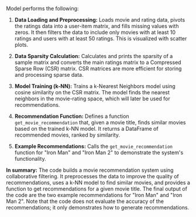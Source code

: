 Model performs the following:

1. **Data Loading and Preprocessing:** Loads movie and rating data, pivots the ratings data into a user-item matrix, and fills missing values with zeros.  It then filters the data to include only movies with at least 10 ratings and users with at least 50 ratings. This is visualized with scatter plots.

2. **Data Sparsity Calculation:**  Calculates and prints the sparsity of a sample matrix and converts the main ratings matrix to a Compressed Sparse Row (CSR) matrix.  CSR matrices are more efficient for storing and processing sparse data.

3. **Model Training (k-NN):** Trains a k-Nearest Neighbors model using cosine similarity on the CSR matrix. The model finds the nearest neighbors in the movie-rating space, which will later be used for recommendations.

4. **Recommendation Function:** Defines a function `get_movie_recommendation` that, given a movie title, finds similar movies based on the trained k-NN model. It returns a DataFrame of recommended movies, ranked by similarity.

5. **Example Recommendations:**  Calls the `get_movie_recommendation` function for "Iron Man" and "Iron Man 2" to demonstrate the system's functionality.


**In summary:** The code builds a movie recommendation system using collaborative filtering. It preprocesses the data to improve the quality of recommendations, uses a k-NN model to find similar movies, and provides a function to get recommendations for a given movie title.  The final output of the code are the two example recommendations for "Iron Man" and "Iron Man 2".  Note that the code does not evaluate the accuracy of the recommendations; it only demonstrates how to generate recommendations.
